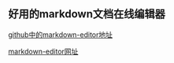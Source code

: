 ## 好用的markdown文档在线编辑器

[github中的markdown-editor地址](https://github.com/jbt/markdown-editor)

[markdown-editor网址](http://jbt.github.io/markdown-editor/)
